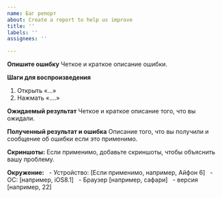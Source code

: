 ```yaml
---
name: Баг репорт
about: Create a report to help us improve
title: ''
labels: ''
assignees: ''

---
```


**Опишите ошибку**
Четкое и краткое описание ошибки.

**Шаги для воспроизведения**
1. Открыть «...»
2. Нажмать «....»

**Ожидаемый результат**
Четкое и краткое описание того, что вы ожидали.

**Полученный результат и ошибка**
Описание того, что вы получили и сообщение об ошибки если это применимо.

**Скриншоты:**
Если применимо, добавьте скриншоты, чтобы объяснить вашу проблему.

**Окружение:**
  - Устройство: [Если применимо, например, Айфон 6]
  - ОС: [например, iOS8.1]
  - Браузер [например, сафари]
  - версия [например, 22]
